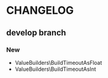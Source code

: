 # CHANGELOG

## develop branch

### New

* ValueBuilders\BuildTimeoutAsFloat
* ValueBuilders\BuildTimeoutAsInt
